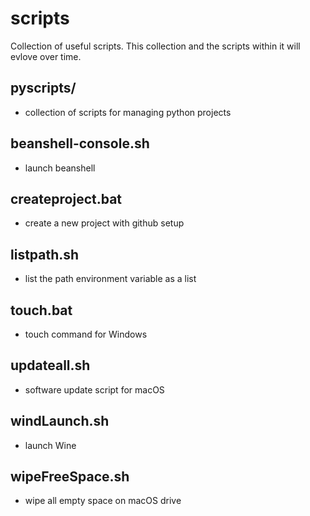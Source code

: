 # scripts

Collection of useful scripts. This collection and the scripts within it will evlove over time.

## pyscripts/
- collection of scripts for managing python projects

## beanshell-console.sh
- launch beanshell

## createproject.bat
- create a new project with github setup

## listpath.sh
- list the path environment variable as a list

## touch.bat
- touch command for Windows

## updateall.sh
- software update script for macOS

## windLaunch.sh
- launch Wine

## wipeFreeSpace.sh
- wipe all empty space on macOS drive

